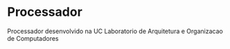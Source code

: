 # Processador
Processador desenvolvido na UC Laboratorio de Arquitetura e Organizacao de Computadores
